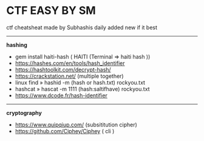 # CTF EASY BY SM

ctf cheatsheat made by Subhashis daily added new if it best
* * *
**hashing**
* gem install haiti-hash ( HAITI (Terminal => haiti hash ))
* https://hashes.com/en/tools/hash_identifier
* https://hashtoolkit.com/decrypt-hash/
* https://crackstation.net/ (multiple together)
* linux find » hashid -m (hash or hash.txt) rockyou.txt
* hashcat » hascat -m 1111 (hash:saltifhave) rockyou.txt
* https://www.dcode.fr/hash-identifier

* * *
**cryptography**
- https://www.quipqiup.com/ (subsititution cipher)
- https://github.com/Ciphey/Ciphey ( cli )

